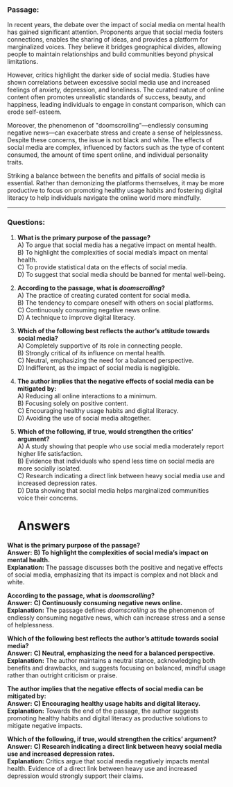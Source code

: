 
### **Passage:**         
In recent years, the debate over the impact of social media on mental health has gained significant attention. Proponents argue that social media fosters connections, enables the sharing of ideas, and provides a platform for marginalized voices. They believe it bridges geographical divides, allowing people to maintain relationships and build communities beyond physical limitations.  

However, critics highlight the darker side of social media. Studies have shown correlations between excessive social media use and increased feelings of anxiety, depression, and loneliness. The curated nature of online content often promotes unrealistic standards of success, beauty, and happiness, leading individuals to engage in constant comparison, which can erode self-esteem.  

Moreover, the phenomenon of "doomscrolling"—endlessly consuming negative news—can exacerbate stress and create a sense of helplessness. Despite these concerns, the issue is not black and white. The effects of social media are complex, influenced by factors such as the type of content consumed, the amount of time spent online, and individual personality traits.  

Striking a balance between the benefits and pitfalls of social media is essential. Rather than demonizing the platforms themselves, it may be more productive to focus on promoting healthy usage habits and fostering digital literacy to help individuals navigate the online world more mindfully.

---

### **Questions:**  

1. **What is the primary purpose of the passage?**  
   A) To argue that social media has a negative impact on mental health.  
   B) To highlight the complexities of social media’s impact on mental health.  
   C) To provide statistical data on the effects of social media.  
   D) To suggest that social media should be banned for mental well-being.  

2. **According to the passage, what is *doomscrolling*?**  
   A) The practice of creating curated content for social media.  
   B) The tendency to compare oneself with others on social platforms.  
   C) Continuously consuming negative news online.  
   D) A technique to improve digital literacy.  

3. **Which of the following best reflects the author’s attitude towards social media?**  
   A) Completely supportive of its role in connecting people.  
   B) Strongly critical of its influence on mental health.  
   C) Neutral, emphasizing the need for a balanced perspective.  
   D) Indifferent, as the impact of social media is negligible.  

4. **The author implies that the negative effects of social media can be mitigated by:**  
   A) Reducing all online interactions to a minimum.  
   B) Focusing solely on positive content.  
   C) Encouraging healthy usage habits and digital literacy.  
   D) Avoiding the use of social media altogether.  

5. **Which of the following, if true, would strengthen the critics’ argument?**  
   A) A study showing that people who use social media moderately report higher life satisfaction.  
   B) Evidence that individuals who spend less time on social media are more socially isolated.  
   C) Research indicating a direct link between heavy social media use and increased depression rates.  
   D) Data showing that social media helps marginalized communities voice their concerns.


   # Answers

 **What is the primary purpose of the passage?**  
   **Answer:** **B) To highlight the complexities of social media’s impact on mental health.**  
   **Explanation:** The passage discusses both the positive and negative effects of social media, emphasizing that its impact is complex and not black and white.  

 **According to the passage, what is *doomscrolling*?**  
   **Answer:** **C) Continuously consuming negative news online.**  
   **Explanation:** The passage defines *doomscrolling* as the phenomenon of endlessly consuming negative news, which can increase stress and a sense of helplessness.  

 **Which of the following best reflects the author’s attitude towards social media?**  
   **Answer:** **C) Neutral, emphasizing the need for a balanced perspective.**  
   **Explanation:** The author maintains a neutral stance, acknowledging both benefits and drawbacks, and suggests focusing on balanced, mindful usage rather than outright criticism or praise.  

 **The author implies that the negative effects of social media can be mitigated by:**  
   **Answer:** **C) Encouraging healthy usage habits and digital literacy.**  
   **Explanation:** Towards the end of the passage, the author suggests promoting healthy habits and digital literacy as productive solutions to mitigate negative impacts.  

 **Which of the following, if true, would strengthen the critics’ argument?**  
   **Answer:** **C) Research indicating a direct link between heavy social media use and increased depression rates.**  
   **Explanation:** Critics argue that social media negatively impacts mental health. Evidence of a direct link between heavy use and increased depression would strongly support their claims.  
